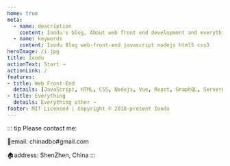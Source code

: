 ```yaml
---
home: true
meta:
  - name: description
    content: Ioodu's blog, About web front end development and everything
  - name: keywords
    content: Ioodu Blog web-front-end javascript nodejs html5 css3
heroImage: /i.jpg
title: Ioodu
actionText: Start →
actionLink: /
features:
- title: Web Front-End
  details: [JavaScript, HTML, CSS, Nodejs, Vue, React, GraphQL, ServerLess, ...]
- title: Everything
  details: Everything other → 
footer: MIT Licensed | Copyright © 2018-present Ioodu
---
```


::: tip
Please contact me:

📧email: chinadbo#gmail.com

🏠address: ShenZhen, China
:::